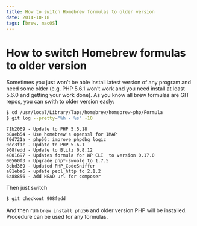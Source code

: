 ```yaml
---
title: How to switch Homebrew formulas to older version
date: 2014-10-18
tags: [brew, macOS]
---
```


# How to switch Homebrew formulas to older version

Sometimes you just won’t be able install latest version of any program and need
some older (e.g. PHP 5.6.1 won’t work and you need install at least 5.6.0 and
getting your work done). As you know all brew formulas are GIT repos, you
can swith to older version easly:

```bash
$ cd /usr/local/Library/Taps/homebrew/homebrew-php/Formula
$ git log --pretty="%h - %s" -10
```

```text
71b2069 - Update to PHP 5.5.18
b8aeb54 - Use homebrew's openssl for IMAP
f0d721a - php56: improve phpdbg logic
0dc3f1c - Update to PHP 5.6.1
908fedd - Update to Blitz 0.8.12
4801697 - Updates formula for WP CLI  to version 0.17.0
00560f3 - Upgrade php*-swoole to 1.7.5
8cbd369 - Updated PHP_CodeSniffer
a81eba6 - update pecl_http to 2.1.2
6a88856 - Add HEAD url for composer
```

Then just switch

```bash
$ git checkout 908fedd
```

And then run `brew install php56` and older version PHP will be installed. Procedure can be used for any formulas.
